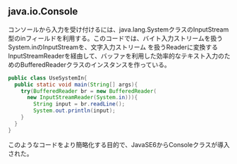 ## java.io.Console

コンソールから入力を受け付けるには、java.lang.SystemクラスのInputStream型のinフィールドを利用する。このコードでは、バイト入力ストリームを扱うSystem.inのInputStreamを、文字入力ストリーム
を扱うReaderに変換するInputStreamReaderを経由して、バッファを利用した効率的なテキスト入力のためのBufferedReaderクラスのインスタンスを作っている。

```Java
public class UseSystemIn{
  public static void main(String[] args){
    try(BufferedReader br = new BufferedReader(
      new InputStreamReader(System.in))){
        String input = br.readLine();
        System.out.println(input);
    }
  }
}
```

このようなコードをより簡略化する目的で、JavaSE6からConsoleクラスが導入された。




